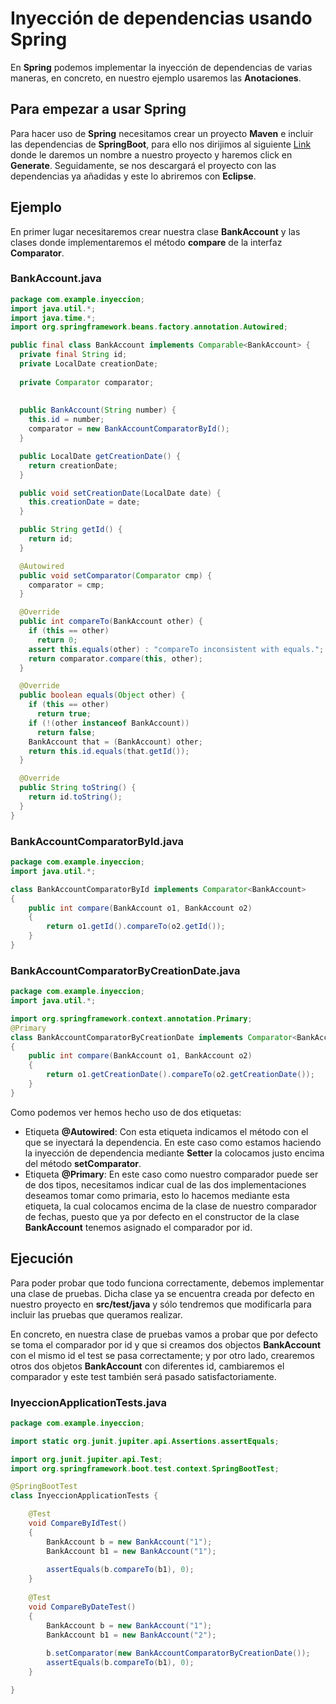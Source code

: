 # Inyección de dependencias usando Spring
En **Spring** podemos implementar la inyección de dependencias de varias maneras, en concreto, en nuestro ejemplo usaremos las **Anotaciones**.

## Para empezar a usar Spring
Para hacer uso de **Spring** necesitamos crear un proyecto **Maven** e incluir las dependencias de **SpringBoot**, para ello nos dirijimos al siguiente [Link](https://start.spring.io/) donde le daremos un nombre a nuestro proyecto y haremos click en **Generate**.
Seguidamente, se nos descargará el proyecto con las dependencias ya añadidas y este lo abriremos con **Eclipse**.

## Ejemplo

En primer lugar necesitaremos crear nuestra clase **BankAccount** y las clases donde implementaremos el método **compare** de la interfaz **Comparator**.

### BankAccount.java
```java
package com.example.inyeccion;
import java.util.*;
import java.time.*;
import org.springframework.beans.factory.annotation.Autowired;

public final class BankAccount implements Comparable<BankAccount> {
  private final String id;
  private LocalDate creationDate;
  
  private Comparator comparator;
  
  
  public BankAccount(String number) {
    this.id = number;
    comparator = new BankAccountComparatorById();
  }

  public LocalDate getCreationDate() {
    return creationDate;
  }

  public void setCreationDate(LocalDate date) {
    this.creationDate = date;
  }

  public String getId() {
    return id;
  }

  @Autowired
  public void setComparator(Comparator cmp) {
    comparator = cmp;
  }

  @Override
  public int compareTo(BankAccount other) {
    if (this == other)
      return 0;
    assert this.equals(other) : "compareTo inconsistent with equals.";
    return comparator.compare(this, other);
  }

  @Override
  public boolean equals(Object other) {
    if (this == other)
      return true;
    if (!(other instanceof BankAccount))
      return false;
    BankAccount that = (BankAccount) other;
    return this.id.equals(that.getId());
  }

  @Override
  public String toString() {
    return id.toString();
  }
}
```
### BankAccountComparatorById.java
```java
package com.example.inyeccion;
import java.util.*;

class BankAccountComparatorById implements Comparator<BankAccount> 
{
    public int compare(BankAccount o1, BankAccount o2) 
    {
        return o1.getId().compareTo(o2.getId());
    }
}
```

### BankAccountComparatorByCreationDate.java
```java
package com.example.inyeccion;
import java.util.*;

import org.springframework.context.annotation.Primary;
@Primary
class BankAccountComparatorByCreationDate implements Comparator<BankAccount> 
{
    public int compare(BankAccount o1, BankAccount o2) 
    {
        return o1.getCreationDate().compareTo(o2.getCreationDate());
    }
}
```
Como podemos ver hemos hecho uso de dos etiquetas:
- Etiqueta **@Autowired**: Con esta etiqueta indicamos el método con el que se inyectará la dependencia. En este caso como estamos haciendo la inyección de dependencia mediante **Setter** la colocamos justo encima del método **setComparator**.
- Etiqueta **@Primary**: En este caso como nuestro comparador puede ser de dos tipos, necesitamos indicar cual de las dos implementaciones deseamos tomar como primaria, esto lo hacemos mediante esta etiqueta, la cual colocamos encima de la clase de nuestro comparador de fechas, puesto que ya por defecto en el constructor de la clase **BankAccount** tenemos asignado el comparador por id.

## Ejecución
Para poder probar que todo funciona correctamente, debemos implementar una clase de pruebas. Dicha clase ya se encuentra creada por defecto en nuestro proyecto en **src/test/java** y sólo tendremos que modificarla para incluir las pruebas que queramos realizar.

En concreto, en nuestra clase de pruebas vamos a probar que por defecto se toma el comparador por id y que si creamos dos objectos **BankAccount** con el mismo id el test se pasa correctamente; y por otro lado, crearemos otros dos objetos **BankAccount** con diferentes id, cambiaremos el comparador y este test también será pasado satisfactoriamente.
### InyeccionApplicationTests.java
```java
package com.example.inyeccion;

import static org.junit.jupiter.api.Assertions.assertEquals;

import org.junit.jupiter.api.Test;
import org.springframework.boot.test.context.SpringBootTest;

@SpringBootTest
class InyeccionApplicationTests {

	@Test
	void CompareByIdTest() 
	{
		BankAccount b = new BankAccount("1");
		BankAccount b1 = new BankAccount("1");
		
		assertEquals(b.compareTo(b1), 0);
	}
	
	@Test
	void CompareByDateTest()
	{
		BankAccount b = new BankAccount("1");
		BankAccount b1 = new BankAccount("2");
		
		b.setComparator(new BankAccountComparatorByCreationDate());
		assertEquals(b.compareTo(b1), 0);
	}

}
```